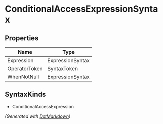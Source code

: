 # ConditionalAccessExpressionSyntax

## Properties

| Name          | Type             |
| ------------- | ---------------- |
| Expression    | ExpressionSyntax |
| OperatorToken | SyntaxToken      |
| WhenNotNull   | ExpressionSyntax |

## SyntaxKinds

* ConditionalAccessExpression

*\(Generated with [DotMarkdown](http://github.com/JosefPihrt/DotMarkdown)\)*